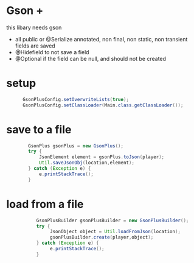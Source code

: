 # Gson + 

this libary needs gson

    
   - all public or @Serialize annotated, non final, non static, non transient  fields are saved
   - @Hidefield to not save a field
   - @Optional if the field can be null, and should not be created


# setup
```java
      GsonPlusConfig.setOverwriteLists(true);
      GsonPlusConfig.setClassLoader(Main.class.getClassLoader()); 
```

     
# save to a file
```java
        GsonPlus gsonPlus = new GsonPlus();
        try {
	        JsonElement element = gsonPlus.toJson(player);
	        Util.saveJsonObj(location,element);
        } catch (Exception e) {
        	e.printStackTrace();
        }
```       
        
# load from a file

```java
           GsonPlusBuilder gsonPlusBuilder = new GsonPlusBuilder();
           try {
	            JsonObject object = Util.loadFromJson(location);
	            gsonPlusBuilder.create(player,object);
           } catch (Exception e) {
	            e.printStackTrace();
           }
```
